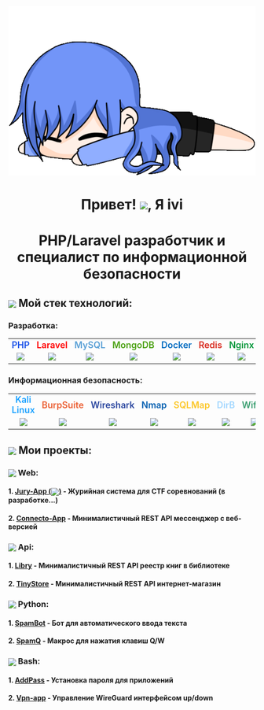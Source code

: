 <p align="center"><img src="gif/tyan1.gif" alt="Logo"></p><a id='links'></a>
<h1 align="center"> Привет! <img src="icons/text.png" width="60">, Я ivi</h1>
<h1 align="center">PHP/Laravel разработчик и специалист по информационной безопасности</h1>

<p align="center">
</p>

## <img src="icons/tools.png" width="40" align="absmiddle"> Мой стек технологий:

### Разработка:
<div>
  <table>
    <tr>
      <td align="center"><span style="color: #174fe8; font-size: large; font-weight: 600;">PHP</span></td>
      <td align="center"><span style="color: #ff0000; font-size: large; font-weight: 600;">Laravel</span></td>
      <td align="center"><span style="color: #589fd5; font-size: large; font-weight: 600;">MySQL</span></td>
      <td align="center"><span style="color: #49a010; font-size: large; font-weight: 600;">MongoDB</span></td>
      <td align="center"><span style="color: #006bc0; font-size: large; font-weight: 600;">Docker</span></td>
      <td align="center"><span style="color: #d82c20; font-size: large; font-weight: 600;">Redis</span></td>
      <td align="center"><span style="color: #009639; font-size: large; font-weight: 600;">Nginx</span></td>
      <td align="center"><span style="color: #dc5b33; font-size: large; font-weight: 600;">Git</span></td>
      <td align="center"><span style="color: #fff; font-size: large; font-weight: 600;">Bash</span></td>
    </tr>
    <tr>
      <td align="center"><img src="icons/php.png" width="60p"></td>
      <td align="center"><img src="icons/Laravel.png" width="60"></td>
      <td align="center"><img src="icons/mysql.png" width="60"></td>
      <td align="center"><img src="icons/mongo.png" width="60"></td>
      <td align="center"><img src="icons/docker.png" width="60"></td>
      <td align="center"><img src="icons/redis.png" width="60"></td>
      <td align="center"><img src="icons/nginx.png" width="55"></td>
      <td align="center"><img src="icons/git.png" width="60"></td>
      <td align="center"><img src="icons/bash.png" width="60"></td>
    </tr>
  </table>
</div>

### Информационная безопасность:
<div>
  <table>
    <tr>
      <td align="center"><span style="color: #19a0ff; font-size: large; font-weight: 600;">Kali Linux</span></td>
      <td align="center"><span style="color: #eb5e32; font-size: large; font-weight: 600;">BurpSuite</span></td>
      <td align="center"><span style="color: #2a469f; font-size: large; font-weight: 600;">Wireshark</span></td>
      <td align="center"><span style="color: #005eb0; font-size: large; font-weight: 600;">Nmap</span></td>
      <td align="center"><span style="color: #fcc624; font-size: large; font-weight: 600;">SQLMap</span></td>
      <td align="center"><span style="color: #a2d7ff; font-size: large; font-weight: 600;">DirB</span></td>
      <td align="center"><span style="color: #3a9e70; font-size: large; font-weight: 600;">Wifite</span></td>
      <td align="center"><span style="color: #2f70b0; font-size: large; font-weight: 600;">NetCat</span></td>
      <td align="center"><span style="color: #009639; font-size: large; font-weight: 600;">Hydra</span></td>
</tr>
    <tr>
      <td align="center"><img src="icons/kali.png" width="70"></td>
      <td align="center"><img src="icons/burp.png" width="65"></td>
      <td align="center"><img src="icons/shark.png" width="80"></td>
      <td align="center"><img src="icons/eye.png" width="60"></td>
      <td align="center"><img src="icons/injection.png" width="55"></td>
      <td align="center"><img src="icons/folder.png" width="55"></td>
      <td align="center"><img src="icons/wifite.png" width="55"></td>
      <td align="center"><img src="icons/nc.png" width="50"></td>
      <td align="center"><img src="icons/hydra.png" width="60"></td>
    </tr>
  </table>
</div>

## <img src="icons/match-fire.png" width="45" align="absmiddle"> Мои проекты:

### <img src="icons/web.png" width="30" align="absmiddle"> Web:
#### 1. **[Jury-App (<img src="icons/lock.png" width="18" align="absmiddle">)](https://github.com/iiivwviii/Jury-App)** - Журийная система для CTF соревнований (в разработке...)
#### 2. **[Connecto-App](https://github.com/iv1i/Connecto-App)** - Минималистичный REST API мессенджер с веб-версией

### <img src="icons/api.png" width="30" align="absmiddle"> Api: 
#### 1. **[Libry](https://github.com/iv1i/Libry)** - Минималистичный REST API реестр книг в библиотеке
#### 2. **[TinyStore](https://github.com/iv1i/TinyStore)** - Минималистичный REST API интернет-магазин

### <img src="icons/python.png" width="30" align="absmiddle"> Python:
#### 1. **[SpamBot](https://github.com/iv1i/Spam_Bot_GUI)** - Бот для автоматического ввода текста
#### 2. **[SpamQ](https://github.com/iv1i/SpamQ)** - Макрос для нажатия клавиш Q/W

### <img src="icons/sh.png" width="35" align="absmiddle"> Bash: 
#### 1. **[AddPass](https://github.com/iv1i/AddPass)** - Установка пароля для приложений
#### 2. **[Vpn-app](https://github.com/iv1i/vpn-app)** - Управление WireGuard интерфейсом up/down


